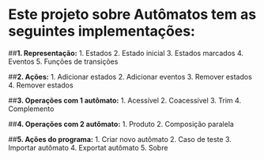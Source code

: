 ﻿# Este projeto sobre Autômatos tem as seguintes implementações:

##**1. Representação:**
	1. Estados
	2. Estado inicial
	3. Estados marcados
	4. Eventos
	5. Funções de transições

##**2.  Ações:**
	1. Adicionar estados
	2. Adicionar eventos
	3. Remover estados
	4. Remover estados

##**3. Operações com 1 autômato:**
	1. Acessível
	2. Coacessível
	3. Trim
	4. Complemento

##**4. Operações com 2 autômato:**
	1. Produto
	2. Composição paralela

##**5. Ações do programa:**
	1. Criar novo autômato
	2. Caso de teste
	3. Importar autômato
	4. Exportat autômato
	5. Sobre
